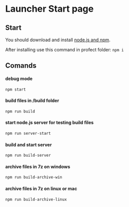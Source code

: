 # Launcher Start page

## Start
You should download and install [node.js and npm](https://nodejs.org/en/download/).

After installing use this command in profect folder:
`npm i`

## Comands

#### debug mode
`npm start`

#### build files in /build folder
`npm run build`

#### start node.js server for testing build files
`npm run server-start`

#### build and start server
`npm run build-server`

#### archive files in 7z on windows
`npm run build-archive-win`

#### archive files in 7z on linux or mac
`npm run build-archive-linux`
